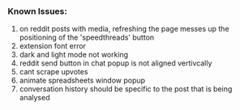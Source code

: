 ### Known Issues:
1. on reddit posts with media, refreshing the page messes up the positioning of the 'speedthreads' button
2. extension font error
3. dark and light mode not working
4. reddit send button in chat popup is not aligned vertivcally
5. cant scrape upvotes
6. animate spreadsheets window popup
7. conversation history should be specific to the post that is being analysed

